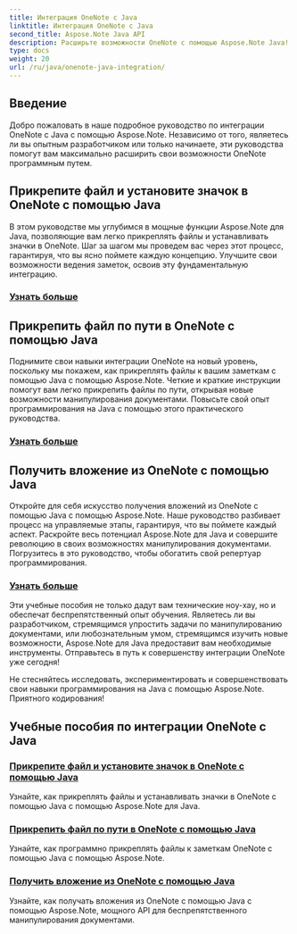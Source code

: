 ```yaml
---
title: Интеграция OneNote с Java
linktitle: Интеграция OneNote с Java
second_title: Aspose.Note Java API
description: Расширьте возможности OneNote с помощью Aspose.Note Java! Изучите руководства по прикреплению файлов, настройке значков и программному получению вложений с помощью Java.
type: docs
weight: 20
url: /ru/java/onenote-java-integration/
---
```

## Введение

Добро пожаловать в наше подробное руководство по интеграции OneNote с Java с помощью Aspose.Note. Независимо от того, являетесь ли вы опытным разработчиком или только начинаете, эти руководства помогут вам максимально расширить свои возможности OneNote программным путем.

## Прикрепите файл и установите значок в OneNote с помощью Java
В этом руководстве мы углубимся в мощные функции Aspose.Note для Java, позволяющие вам легко прикреплять файлы и устанавливать значки в OneNote. Шаг за шагом мы проведем вас через этот процесс, гарантируя, что вы ясно поймете каждую концепцию. Улучшите свои возможности ведения заметок, освоив эту фундаментальную интеграцию.

### [Узнать больше](./attach-file-and-set-icon/)

## Прикрепить файл по пути в OneNote с помощью Java
Поднимите свои навыки интеграции OneNote на новый уровень, поскольку мы покажем, как прикреплять файлы к вашим заметкам с помощью Java с помощью Aspose.Note. Четкие и краткие инструкции помогут вам легко прикрепить файлы по пути, открывая новые возможности манипулирования документами. Повысьте свой опыт программирования на Java с помощью этого практического руководства.

### [Узнать больше](./attach-file-by-path/)

## Получить вложение из OneNote с помощью Java
Откройте для себя искусство получения вложений из OneNote с помощью Java с помощью Aspose.Note. Наше руководство разбивает процесс на управляемые этапы, гарантируя, что вы поймете каждый аспект. Раскройте весь потенциал Aspose.Note для Java и совершите революцию в своих возможностях манипулирования документами. Погрузитесь в это руководство, чтобы обогатить свой репертуар программирования.

### [Узнать больше](./retrieve-attachment/)

Эти учебные пособия не только дадут вам технические ноу-хау, но и обеспечат беспрепятственный опыт обучения. Являетесь ли вы разработчиком, стремящимся упростить задачи по манипулированию документами, или любознательным умом, стремящимся изучить новые возможности, Aspose.Note для Java предоставит вам необходимые инструменты. Отправьтесь в путь к совершенству интеграции OneNote уже сегодня!

Не стесняйтесь исследовать, экспериментировать и совершенствовать свои навыки программирования на Java с помощью Aspose.Note. Приятного кодирования!
## Учебные пособия по интеграции OneNote с Java
### [Прикрепите файл и установите значок в OneNote с помощью Java](./attach-file-and-set-icon/)
Узнайте, как прикреплять файлы и устанавливать значки в OneNote с помощью Java с помощью Aspose.Note для Java.
### [Прикрепить файл по пути в OneNote с помощью Java](./attach-file-by-path/)
Узнайте, как программно прикреплять файлы к заметкам OneNote с помощью Java с помощью Aspose.Note.
### [Получить вложение из OneNote с помощью Java](./retrieve-attachment/)
Узнайте, как получать вложения из OneNote с помощью Java с помощью Aspose.Note, мощного API для беспрепятственного манипулирования документами.